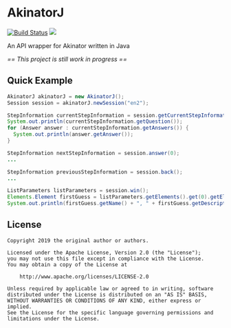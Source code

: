 # AkinatorJ
[![Build Status](https://travis-ci.org/dianw/akinatorj.svg?branch=master)](https://travis-ci.org/dianw/akinatorj)
[![](https://jitpack.io/v/dianw/akinatorj.svg)](https://jitpack.io/#dianw/akinatorj)

An API wrapper for Akinator written in Java

_== This project is still work in progress ==_

## Quick Example
```java
AkinatorJ akinatorJ = new AkinatorJ();
Session session = akinatorJ.newSession("en2");

StepInformation currentStepInformation = session.getCurrentStepInformation();
System.out.println(currentStepInformation.getQuestion());
for (Answer answer : currentStepInformation.getAnswers()) {
  System.out.println(answer.getAnswer());
}

StepInformation nextStepInformation = session.answer(0);
...

StepInformation previousStepInformation = session.back();
...

ListParameters listParameters = session.win();
Elements.Element firstGuess = listParameters.getElements().get(0).getElement();
System.out.println(firstGuess.getName() + ", " + firstGuess.getDescription());
```

## License
```
Copyright 2019 the original author or authors.

Licensed under the Apache License, Version 2.0 (the "License");
you may not use this file except in compliance with the License.
You may obtain a copy of the License at

    http://www.apache.org/licenses/LICENSE-2.0

Unless required by applicable law or agreed to in writing, software
distributed under the License is distributed on an "AS IS" BASIS,
WITHOUT WARRANTIES OR CONDITIONS OF ANY KIND, either express or implied.
See the License for the specific language governing permissions and
limitations under the License.
```